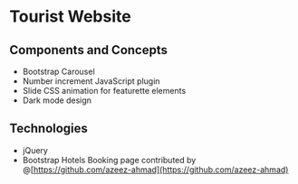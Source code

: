 # Tourist Website
## Components and Concepts
  - Bootstrap Carousel
  - Number increment JavaScript plugin
  - Slide CSS animation for featurette elements
  - Dark mode design
## Technologies
  - jQuery
  - Bootstrap
Hotels Booking page contributed by @[https://github.com/azeez-ahmad](https://github.com/azeez-ahmad)
